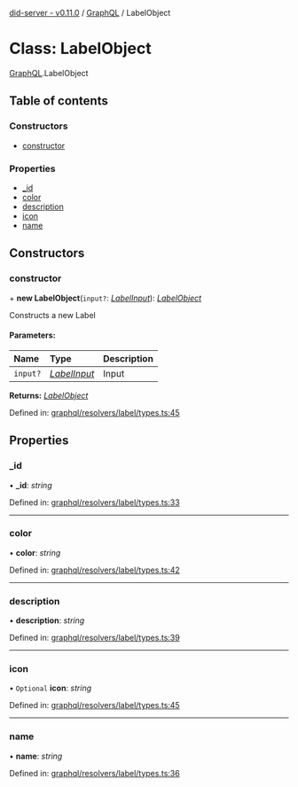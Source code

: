 [did-server - v0.11.0](../README.md) / [GraphQL](../modules/graphql.md) / LabelObject

# Class: LabelObject

[GraphQL](../modules/graphql.md).LabelObject

## Table of contents

### Constructors

- [constructor](graphql.labelobject.md#constructor)

### Properties

- [\_id](graphql.labelobject.md#_id)
- [color](graphql.labelobject.md#color)
- [description](graphql.labelobject.md#description)
- [icon](graphql.labelobject.md#icon)
- [name](graphql.labelobject.md#name)

## Constructors

### constructor

\+ **new LabelObject**(`input?`: [*LabelInput*](graphql.labelinput.md)): [*LabelObject*](graphql.labelobject.md)

Constructs a new Label

#### Parameters:

Name | Type | Description |
:------ | :------ | :------ |
`input?` | [*LabelInput*](graphql.labelinput.md) | Input    |

**Returns:** [*LabelObject*](graphql.labelobject.md)

Defined in: [graphql/resolvers/label/types.ts:45](https://github.com/Puzzlepart/did/blob/dev/server/graphql/resolvers/label/types.ts#L45)

## Properties

### \_id

• **\_id**: *string*

Defined in: [graphql/resolvers/label/types.ts:33](https://github.com/Puzzlepart/did/blob/dev/server/graphql/resolvers/label/types.ts#L33)

___

### color

• **color**: *string*

Defined in: [graphql/resolvers/label/types.ts:42](https://github.com/Puzzlepart/did/blob/dev/server/graphql/resolvers/label/types.ts#L42)

___

### description

• **description**: *string*

Defined in: [graphql/resolvers/label/types.ts:39](https://github.com/Puzzlepart/did/blob/dev/server/graphql/resolvers/label/types.ts#L39)

___

### icon

• `Optional` **icon**: *string*

Defined in: [graphql/resolvers/label/types.ts:45](https://github.com/Puzzlepart/did/blob/dev/server/graphql/resolvers/label/types.ts#L45)

___

### name

• **name**: *string*

Defined in: [graphql/resolvers/label/types.ts:36](https://github.com/Puzzlepart/did/blob/dev/server/graphql/resolvers/label/types.ts#L36)
